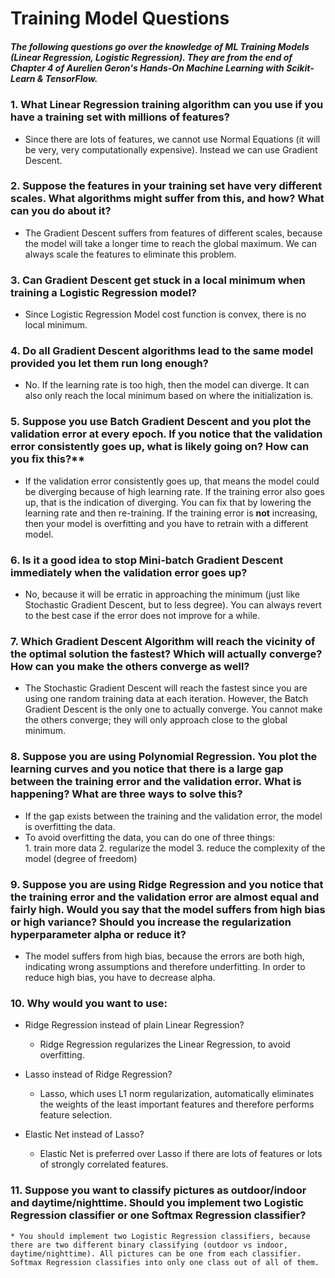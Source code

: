 # Training Model Questions



##### The following questions go over the knowledge of ML Training Models (Linear Regression, Logistic Regression). They are from the end of Chapter 4 of Aurelien Geron's *Hands-On Machine Learning with Scikit-Learn & TensorFlow*. 



### 1. What Linear Regression training algorithm can you use if you have a training set with millions of features?

   * Since there are lots of features, we cannot use Normal Equations (it will be very, very computationally expensive). Instead we can use Gradient Descent.

### 2. Suppose the features in your training set have very different scales. What algorithms might suffer from this, and how? What can you do about it?

   * The Gradient Descent suffers from features of different scales, because the model will take a longer time to reach the global maximum. We can always scale the features to eliminate this problem.

### 3. Can Gradient Descent get stuck in a local minimum when training a Logistic Regression model?

   * Since Logistic Regression Model cost function is convex, there is no local minimum.

### 4. Do all Gradient Descent algorithms lead to the same model provided you let them run long enough?

   * No. If the learning rate is too high, then the model can diverge. It can also only reach the local minimum based on where the initialization is.

### 5. Suppose you use Batch Gradient Descent and you plot the validation error at every epoch. If you notice that the validation error consistently goes up, what is likely going on? How can you fix this?**

   * If the validation error consistently goes up, that means the model could be diverging because of high learning rate. If the training error also goes up, that is the indication of diverging. You can fix that by lowering the learning rate and then re-training. If the training error is **not** increasing, then your model is overfitting and you have to retrain with a different model.

### 6. Is it a good idea to stop Mini-batch Gradient Descent immediately when the validation error goes up?

   * No, because it will be erratic in approaching the minimum (just like Stochastic Gradient Descent, but to less degree). You can always revert to the best case if the error does not improve for a while.

### 7. Which Gradient Descent Algorithm will reach the vicinity of the optimal solution the fastest? Which will actually converge? How can you make the others converge as well?

   * The Stochastic Gradient Descent will reach the fastest since you are using one random training data  at each iteration. However, the Batch Gradient Descent is the only one to actually converge. You cannot make the others converge; they will only approach close to the global minimum.

### 8. Suppose you are using Polynomial Regression. You plot the learning curves and you notice that there is a large gap between the training error and the validation error. What is happening? What are three ways to solve this?

   * If the gap exists between the training and the validation error, the model is overfitting the data. 
   * To avoid overfitting the data, you can do one of three things:   
                                    1. train more data
                                    2. regularize the model
                                    3. reduce the complexity of the model (degree of freedom)

### 9. Suppose you are using Ridge Regression and you notice that the training error and the validation error are almost equal and fairly high. Would you say that the model suffers from high bias or high variance? Should you increase the regularization hyperparameter alpha or reduce it?

   * The model suffers from high bias, because the errors are both high, indicating wrong assumptions and therefore underfitting. In order to reduce high bias, you have to decrease alpha.

### 10. Why would you want to use:

  - Ridge Regression instead of plain Linear Regression?

    * Ridge Regression regularizes the Linear Regression, to avoid overfitting.

  - Lasso instead of Ridge Regression?

    * Lasso, which uses L1 norm regularization, automatically eliminates the weights of the least important features and therefore performs feature selection.

  - Elastic Net instead of Lasso?

    * Elastic Net is preferred over Lasso if there are lots of features or lots of strongly correlated features.

### 11. Suppose you want to classify pictures as outdoor/indoor and daytime/nighttime. Should you implement two Logistic Regression classifier or one Softmax Regression classifier?
    * You should implement two Logistic Regression classifiers, because there are two different binary classifying (outdoor vs indoor, daytime/nighttime). All pictures can be one from each classifier. Softmax Regression classifies into only one class out of all of them.
